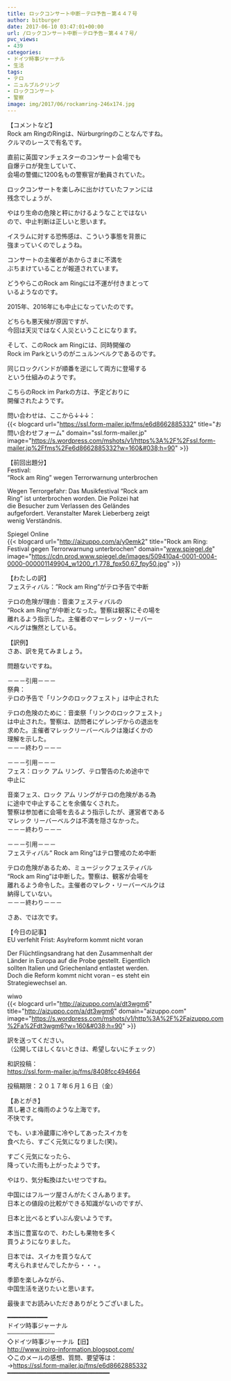 ```yaml
---
title: ロックコンサート中断－テロ予告－第４４７号
author: bitburger
date: 2017-06-10 03:47:01+00:00
url: /ロックコンサート中断－テロ予告－第４４７号/
pvc_views:
- 439
categories:
- ドイツ時事ジャーナル
- 生活
tags:
- テロ
- ニュルブルクリング
- ロックコンサート
- 警察
image: img/2017/06/rockamring-246x174.jpg
---
```

【コメントなど】  
Rock am RingのRingは、Nürburgringのことなんですね。  
クルマのレースで有名です。  
  
直前に英国マンチェスターのコンサート会場でも  
自爆テロが発生していて、  
会場の警備に1200名もの警察官が動員されていた。 

ロックコンサートを楽しみに出かけていたファンには  
残念でしょうが、  
  
やはり生命の危険と秤にかけるようなことではない  
ので、中止判断は正しいと思います。  
  
イスラムに対する恐怖感は、こういう事態を背景に  
強まっていくのでしょうね。  
  
コンサートの主催者があからさまに不満を  
ぶちまけていることが報道されています。 

どうやらこのRock am Ringには不運が付きまとって  
いるようなのです。  
  
2015年、2016年にも中止になっていたのです。  
  
どちらも悪天候が原因ですが、  
今回は天災ではなく人災ということになります。 

そして、このRock am Ringには、同時開催の  
Rock im Parkというのがニュルンベルクであるのです。  
  
同じロックバンドが順番を逆にして両方に登場する  
という仕組みのようです。  
  
こちらのRock im Parkの方は、予定どおりに  
開催されたようです。  
  
問い合わせは、ここから↓↓↓：  
{{< blogcard url="https://ssl.form-mailer.jp/fms/e6d8662885332" title="&#12362;&#21839;&#12356;&#21512;&#12431;&#12379;&#12501;&#12457;&#12540;&#12512;" domain="ssl.form-mailer.jp" image="https://s.wordpress.com/mshots/v1/https%3A%2F%2Fssl.form-mailer.jp%2Ffms%2Fe6d8662885332?w=160&#038;h=90" >}} 

【前回出題分】  
Festival:  
&#8220;Rock am Ring&#8221; wegen Terrorwarnung unterbrochen  
  
Wegen Terrorgefahr: Das Musikfestival &#8220;Rock am  
Ring&#8221; ist unterbrochen worden. Die Polizei hat  
die Besucher zum Verlassen des Geländes  
aufgefordert. Veranstalter Marek Lieberberg zeigt  
wenig Verständnis.  
  
Spiegel Online  
{{< blogcard url="http://aizuppo.com/a/y0emk2" title="Rock am Ring: Festival gegen Terrorwarnung unterbrochen" domain="www.spiegel.de" image="https://cdn.prod.www.spiegel.de/images/509410a4-0001-0004-0000-000001149904_w1200_r1.778_fpx50.67_fpy50.jpg" >}} 

【わたしの訳】  
フェスティバル：&#8221;Rock am Ring&#8221;がテロ予告で中断  
  
テロの危険が理由：音楽フェスティバルの  
&#8220;Rock am Ring&#8221;が中断となった。警察は観客にその場を  
離れるよう指示した。主催者のマーレック・リーバー  
ベルグは憮然としている。 

【訳例】  
さあ、訳を見てみましょう。  
  
問題ないですね。 

－－－引用－－－  
祭典：  
テロの予告で「リンクのロックフェスト」は中止された  
  
テロの危険のために：音楽祭「リンクのロックフェスト」  
は中止された。警察は、訪問者にゲレンデからの退出を  
求めた。主催者マレックリーバーベルクは幾ばくかの  
理解を示した。  
－－－終わり－－－ 

－－－引用－－－  
フェス：ロック アム リング、テロ警告のため途中で  
中止に  
  
音楽フェス、ロック アム リングがテロの危険がある為  
に途中で中止することを余儀なくされた。  
警察は参加者に会場を去るよう指示したが、運営者である  
マレック リーバーベルクは不満を隠さなかった。  
－－－終わり－－－ 

－－－引用－－－  
フェスティバル“ Rock am Ring”はテロ警戒のため中断  
  
テロの危険があるため、ミュージックフェスティバル  
“Rock am Ring”は中断した。警察は、観客が会場を  
離れるよう命令した。主催者のマレク・リーバーベルクは  
納得していない。  
－－－終わり－－－

さあ、では次です。  
  
【今日の記事】  
EU verfehlt Frist: Asylreform kommt nicht voran  
  
Der Flüchtlingsandrang hat den Zusammenhalt der  
Länder in Europa auf die Probe gestellt. Eigentlich  
sollten Italien und Griechenland entlastet werden.  
Doch die Reform kommt nicht voran – es steht ein  
Strategiewechsel an.  
  
wiwo  
{{< blogcard url="http://aizuppo.com/a/dt3wgm6" title="http://aizuppo.com/a/dt3wgm6" domain="aizuppo.com" image="https://s.wordpress.com/mshots/v1/http%3A%2F%2Faizuppo.com%2Fa%2Fdt3wgm6?w=160&#038;h=90" >}} 

訳を送ってください。  
（公開してほしくないときは、希望しないにチェック）  
  
和訳投稿：  
 <https://ssl.form-mailer.jp/fms/8408fcc494664>  
  
投稿期限：２０１７年６月１６日（金） 

【あとがき】  
蒸し暑さと梅雨のような上海です。  
不快です。  
  
でも、いま冷蔵庫に冷やしてあったスイカを  
食べたら、すごく元気になりました(笑)。  
  
すごく元気になったら、  
降っていた雨も上がったようです。  
  
やはり、気分転換はたいせつですね。  
  
中国にはフルーツ屋さんがたくさんあります。  
日本との値段の比較ができる知識がないのですが、  
  
日本と比べるとずいぶん安いようです。  
  
本当に豊富なので、わたしも果物を多く  
買うようになりました。  
  
日本では、スイカを買うなんて  
考えられませんでしたから・・・。  
  
季節を楽しみながら、  
中国生活を送りたいと思います。  
  
最後までお読みいただきありがとうございました。 

━━━━━━━━━━━  
ドイツ時事ジャーナル  
───────────  
◇ドイツ時事ジャーナル【旧】  
<http://www.iroiro-information.blogspot.com/>  
◇このメールの感想、質問、要望等は：  
-><https://ssl.form-mailer.jp/fms/e6d8662885332>  
━━━━━━━━━━━━━━━━━━━━━━━━━━━━
